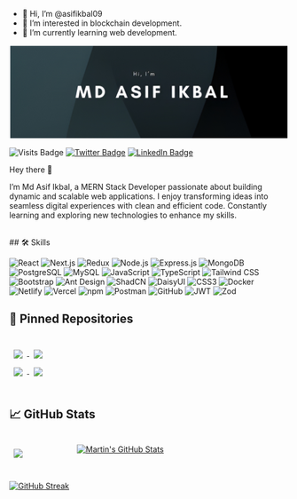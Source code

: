- 👋 Hi, I’m @asifikbal09
- 👀 I’m interested in blockchain development.
- 🌱 I’m currently learning web development.

![Asif's GitHub Banner](./assets/GitHubHeader.jpg)

![Visits Badge](https://badges.pufler.dev/visits/asifikbal09/asifikbal09)
[![Twitter Badge](https://img.shields.io/badge/Twitter-Profile-informational?style=flat&logo=twitter&logoColor=white&color=1CA2F1)](https://x.com/IkbalLimon)
[![LinkedIn Badge](https://img.shields.io/badge/LinkedIn-Profile-informational?style=flat&logo=linkedin&logoColor=white&color=0D76A8)](https://www.linkedin.com/in/md-asif-ikbal09/)

Hey there 👋

I’m Md Asif Ikbal, a MERN Stack Developer passionate about building dynamic and scalable web applications. I enjoy transforming ideas into seamless digital experiences with clean and efficient code. Constantly learning and exploring new technologies to enhance my skills.


<br>
## 🛠 Skills

![React](https://img.shields.io/badge/React-20232A?style=for-the-badge&logo=react&logoColor=61DAFB) 
![Next.js](https://img.shields.io/badge/Next.js-000000?style=for-the-badge&logo=next.js&logoColor=white) 
![Redux](https://img.shields.io/badge/Redux-764ABC?style=for-the-badge&logo=redux&logoColor=white) 
![Node.js](https://img.shields.io/badge/Node.js-43853D?style=for-the-badge&logo=node.js&logoColor=white) 
![Express.js](https://img.shields.io/badge/Express.js-000000?style=for-the-badge&logo=express&logoColor=white) 
![MongoDB](https://img.shields.io/badge/MongoDB-47A248?style=for-the-badge&logo=mongodb&logoColor=white) 
![PostgreSQL](https://img.shields.io/badge/PostgreSQL-336791?style=for-the-badge&logo=postgresql&logoColor=white) 
![MySQL](https://img.shields.io/badge/MySQL-4479A1?style=for-the-badge&logo=mysql&logoColor=white) 
![JavaScript](https://img.shields.io/badge/JavaScript-F7DF1E?style=for-the-badge&logo=javascript&logoColor=black) 
![TypeScript](https://img.shields.io/badge/TypeScript-007ACC?style=for-the-badge&logo=typescript&logoColor=white) 
![Tailwind CSS](https://img.shields.io/badge/Tailwind_CSS-38B2AC?style=for-the-badge&logo=tailwind-css&logoColor=white) 
![Bootstrap](https://img.shields.io/badge/Bootstrap-7952B3?style=for-the-badge&logo=bootstrap&logoColor=white) 
![Ant Design](https://img.shields.io/badge/Ant_Design-0170FE?style=for-the-badge&logo=ant-design&logoColor=white) 
![ShadCN](https://img.shields.io/badge/ShadCN-000000?style=for-the-badge&logo=shadcn&logoColor=white) 
![DaisyUI](https://img.shields.io/badge/DaisyUI-FFB000?style=for-the-badge&logo=daisyui&logoColor=black) 
![CSS3](https://img.shields.io/badge/CSS3-1572B6?style=for-the-badge&logo=css3&logoColor=white) 
![Docker](https://img.shields.io/badge/Docker-2496ED?style=for-the-badge&logo=docker&logoColor=white) 
![Netlify](https://img.shields.io/badge/Netlify-00C7B7?style=for-the-badge&logo=netlify&logoColor=white) 
![Vercel](https://img.shields.io/badge/Vercel-000000?style=for-the-badge&logo=vercel&logoColor=white) 
![npm](https://img.shields.io/badge/npm-CB3837?style=for-the-badge&logo=npm&logoColor=white) 
![Postman](https://img.shields.io/badge/Postman-FF6C37?style=for-the-badge&logo=postman&logoColor=white) 
![GitHub](https://img.shields.io/badge/GitHub-181717?style=for-the-badge&logo=github&logoColor=white) 
![JWT](https://img.shields.io/badge/JWT-000000?style=for-the-badge&logo=jsonwebtokens&logoColor=white) 
![Zod](https://img.shields.io/badge/Zod-3F7F3F?style=for-the-badge&logoColor=white)


## 📌 Pinned Repositories

<br>

<a href="https://github.com/asifikbal09/flat-booking-application-server">
  <img align="center" style="margin:0.5rem" src="https://github-readme-stats.vercel.app/api/pin/?username=asifikbal09&repo=flat-booking-application-server&title_color=ffffff&text_color=c9cacc&icon_color=4AB197&bg_color=1A2B34" />
</a>

<a href="https://github.com/asifikbal09/course-review-with-authentication">
  <img align="center" style="margin:0.5rem" src="https://github-readme-stats.vercel.app/api/pin/?username=asifikbal09&repo=course-review-with-authentication&title_color=ffffff&text_color=c9cacc&icon_color=4AB197&bg_color=1A2B34" />
</a>
</br>
<a href="https://github.com/asifikbal09/bike-rental-service-server-site">
  <img align="center" style="margin:0.5rem" src="https://github-readme-stats.vercel.app/api/pin/?username=asifikbal09&repo=bike-rental-service-server-site&title_color=ffffff&text_color=c9cacc&icon_color=4AB197&bg_color=1A2B34" />
</a>

<a href="https://github.com/asifikbal09/e-commerce-server-site">
  <img align="center" style="margin:0.5rem" src="https://github-readme-stats.vercel.app/api/pin/?username=asifikbal09&repo=e-commerce-server-site&title_color=ffffff&text_color=c9cacc&icon_color=4AB197&bg_color=1A2B34" />
</a>

<br>
<br>

## &#x1f4c8; GitHub Stats

<br>
<div style="display:flex; gap:10px; width: 100%;">
<a href="https://github.com/asifikbal09">
  <img align="center" style="margin:0.5rem" src="https://github-readme-stats.vercel.app/api/top-langs/?username=asifikbal09&hide=html,css&title_color=ffffff&text_color=c9cacc&icon_color=4AB197&bg_color=1A2B34" />
</a>

<a href="https://github.com/asifikbal09">
  <img align="top" style="margin-left:5rem" src="https://github-readme-stats.vercel.app/api?username=asifikbal09&show_icons=true&line_height=27&count_private=true&title_color=ffffff&text_color=c9cacc&icon_color=4AB097&bg_color=1A2B34" alt="Martin's GitHub Stats" />
</a>
</div>
<br>
<br>
<a href="https://git.io/streak-stats"><img src="https://streak-stats.demolab.com?user=asifikbal09&theme=tokyonight&hide_longest_streak=true" alt="GitHub Streak" /></a>
<br>
<br>
